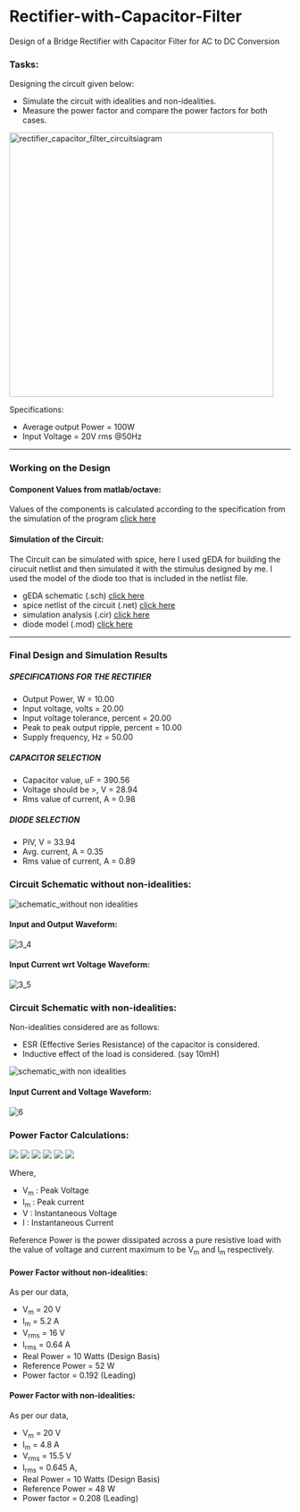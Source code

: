 # Rectifier-with-Capacitor-Filter
Design of a Bridge Rectifier with Capacitor Filter for AC to DC Conversion

### Tasks:
Designing the circuit given below:
- Simulate the circuit with idealities and non-idealities.
- Measure the power factor and compare the power factors for both cases.

<img width="473" alt="rectifier_capacitor_filter_circuitsiagram" src="https://user-images.githubusercontent.com/47363228/167240367-8174c626-a2e4-4a4d-b3e7-d776300221ed.png">

Specifications:
- Average output Power = 100W
- Input Voltage = 20V rms @50Hz

--------------------------
### Working on the Design

#### Component Values from matlab/octave:
Values of the components is calculated according to the specification from the simulation of the program [click here](Rectifier_Capacitor_Filter.m)

#### Simulation of the Circuit:
The Circuit can be simulated with spice, here I used gEDA for building the cirucuit netlist and then simulated it with the stimulus designed by me. I used the model of the diode too that is included in the netlist file.

- gEDA schematic (.sch) [click here](rectifier_capacitor_filter.sch)
- spice netlist of the circuit (.net) [click here](rectifier_capacitor_filter.net)
- simulation analysis (.cir) [click here](rectifier_capacitor_filter.cir)
- diode model (.mod) [click here](1N4007.mod)

---------------------------------------
### Final Design and Simulation Results

##### SPECIFICATIONS FOR THE RECTIFIER 
- Output Power, W     = 10.00
- Input voltage, volts    =   20.00
- Input voltage tolerance, percent    =   20.00
- Peak to peak output ripple, percent   =    10.00
- Supply frequency, Hz  =   50.00
 
##### CAPACITOR SELECTION
- Capacitor value, uF   =  390.56
- Voltage should be >, V  =   28.94
- Rms value of current, A  =    0.98
 
##### DIODE SELECTION 
- PIV, V    = 33.94
- Avg. current, A    =  0.35
- Rms value of current, A    =  0.89


### Circuit Schematic without non-idealities:
![schematic_without non idealities](https://user-images.githubusercontent.com/47363228/167241120-6b4e75b2-e5c6-42bc-9eba-5d203c129de8.png)

#### Input and Output Waveform:
![3_4](https://user-images.githubusercontent.com/47363228/167241343-116e2a45-b62d-4cec-b010-bcddfb410373.jpg)

#### Input Current wrt Voltage Waveform:
![3_5](https://user-images.githubusercontent.com/47363228/167241374-3eeb08b2-0166-4b38-8120-31c06be350c1.jpg)

### Circuit Schematic with non-idealities:
Non-idealities considered are as follows:
- ESR (Effective Series Resistance) of the capacitor is considered.
- Inductive effect of the load is considered. (say 10mH)

![schematic_with non idealities](https://user-images.githubusercontent.com/47363228/167241472-6b1caae2-e5de-4d13-900a-0b558d0345de.png)

#### Input Current and Voltage Waveform:
![6](https://user-images.githubusercontent.com/47363228/167241503-15ec10b6-03a1-4f70-ba91-77409698a8b2.jpg)


### Power Factor Calculations:

<img src="https://render.githubusercontent.com/render/math?math={Power Factor = \frac{Real Power}{Reference Power}}#gh-light-mode-only">
<img src="https://render.githubusercontent.com/render/math?math={\color{white}Power Factor = \frac{Real Power}{Reference Power}}#gh-dark-mode-only">

<img src="https://render.githubusercontent.com/render/math?math={Real Power = \frac{1}{T}\int_{0}^{T} V\times I\, dt}#gh-light-mode-only">
<img src="https://render.githubusercontent.com/render/math?math={\color{white}Real Power = \frac{1}{T}\int_{0}^{T} V\times I\, dt}#gh-dark-mode-only">

<img src="https://render.githubusercontent.com/render/math?math={Reference Power = V_m \times \frac{I_m}{2}}#gh-light-mode-only">
<img src="https://render.githubusercontent.com/render/math?math={\color{white}Reference Power = V_m \times \frac{I_m}{2}}#gh-dark-mode-only">

Where, 
- V<sub>m</sub> : Peak Voltage 
- I<sub>m</sub> : Peak current 
- V : Instantaneous Voltage 
- I : Instantaneous Current 

Reference Power is the power dissipated across a pure resistive load with the value of voltage and current maximum to be V<sub>m</sub> and I<sub>m</sub> respectively. 


#### Power Factor without non-idealities:
As per our data, 
- V<sub>m</sub> = 20 V
- I<sub>m</sub> = 5.2 A
- V<sub>rms</sub> = 16 V
- I<sub>rms</sub> = 0.64 A 
- Real Power = 10 Watts (Design Basis) 
- Reference Power = 52 W 
- Power factor = 0.192 (Leading)


#### Power Factor with non-idealities: 
As per our data, 
- V<sub>m</sub> = 20 V
- I<sub>m</sub> = 4.8 A
- V<sub>rms</sub> = 15.5 V
- I<sub>rms</sub> = 0.645 A, 
- Real Power = 10 Watts (Design Basis) 
- Reference Power = 48 W 
- Power factor = 0.208 (Leading)
